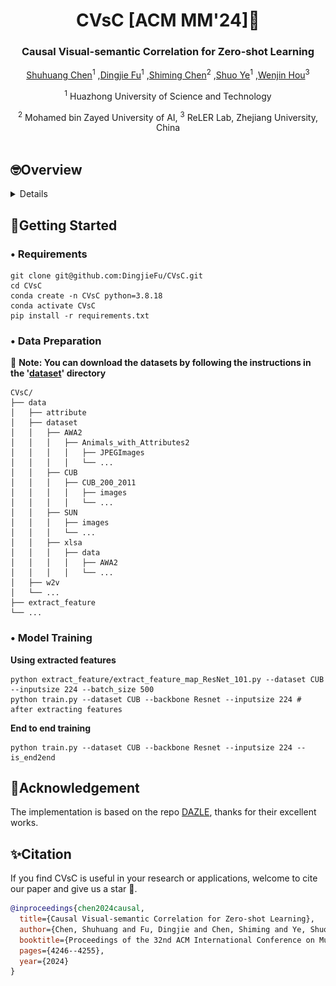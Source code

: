 <div align="center">
<h1> CVsC [ACM MM'24]🎉 </h1>
<h3> Causal Visual-semantic Correlation for Zero-shot Learning </h3>

[Shuhuang Chen](https://github.com/shchen0001)<sup>1</sup> ,[Dingjie Fu](https://github.com/DingjieFu)<sup>1</sup> ,[Shiming Chen](https://shiming-chen.github.io/)<sup>2</sup> ,[Shuo Ye](https://github.com/SYe-hub)<sup>1</sup> ,[Wenjin Hou](https://github.com/Houwenjin)<sup>3</sup>

<sup>1</sup> Huazhong University of Science and Technology

<sup>2</sup> Mohamed bin Zayed University of AI, <sup>3</sup> ReLER Lab, Zhejiang University, China
<br>
<br>
</div>


## 🤓Overview
<details>

### • Abstract
Zero-Shot learning (ZSL) correlates visual samples and shared semantic information to transfer knowledge from seen classes to unseen classes. 
Existing methods typically establish visual-semantic correlation by aligning visual and semantic features, which are extracted from visual samples and semantic information, respectively. 
However, instance-level images, owing to singular observation perspectives and diverse individuals, cannot exactly match the comprehensive semantic information defined at the class level. 
Direct feature alignment imposes correlation between mismatched vision and semantics, resulting in spurious visual-semantic correlation. 
To address this, we propose a novel method termed Causal Visualsemantic Correlation (CVsC) to learn substantive visual-semantic correlation for ZSL. 
Specifically, we utilize a Visual Semantic Attention module to facilitate interaction between vision and semantics, thereby identifying attribute-related visual features. 
Furthermore, we design a Conditional Correlation Loss to properly utilize semantic information as supervision for establishing visual-semantic correlation. 
Moreover, we introduce counterfactual intervention applied to attribute-related visual features, and maximize their impact on semantic and target predictions to enhance substantive visual-semantic correlation. 
Extensive experiments conducted on three benchmark datasets (i.e., CUB, SUN, and AWA2) demonstrate that our CVSC outperforms existing state-of-the-art methods.

<div align="center"><img src="assets/motivation.png" /></div>

### • Framework
<div align="center"><img src="assets/framework.png" /></div>


### • Main Results
| Dataset | Acc(CZSL) | U(GZSL) | S(GZSL) | H(GZSL) |
| :-----: | :-----: | :-----: | :-----: | :-----: |
| CUB | 79.1 | 72.4 | 78.4 | 75.3 |
| SUN | 71.5 | 61.9 | 47.6 | 53.8 |
| AWA2 | 73.1 | 68.0 | 87.0 | 76.4 |

</details>


## 💪Getting Started
<h3> • Requirements </h3>

```
git clone git@github.com:DingjieFu/CVsC.git
cd CVsC
conda create -n CVsC python=3.8.18
conda activate CVsC
pip install -r requirements.txt
```
<h3> • Data Preparation </h3>

🌟 **Note: You can download the datasets by following the instructions in the '[dataset](https://github.com/DingjieFu/CVsC/tree/main/data/dataset)' directory**
```
CVsC/
├── data
│   ├── attribute
│   ├── dataset
│   │   ├── AWA2
│   │   │   ├── Animals_with_Attributes2
│   │   │   │   ├── JPEGImages
│   │   │   │   └── ...
│   │   ├── CUB
│   │   │   ├── CUB_200_2011
│   │   │   │   ├── images
│   │   │   │   └── ...
│   │   ├── SUN
│   │   │   ├── images
│   │   │   └── ...
│   │   ├── xlsa
│   │   │   ├── data
│   │   │   │   ├── AWA2
│   │   │   │   └── ...
│   ├── w2v
│   └── ...
├── extract_feature
└── ...
```
<h3> • Model Training </h3>

**Using extracted features**
```
python extract_feature/extract_feature_map_ResNet_101.py --dataset CUB --inputsize 224 --batch_size 500
python train.py --dataset CUB --backbone Resnet --inputsize 224 # after extracting features
```

**End to end training**
```
python train.py --dataset CUB --backbone Resnet --inputsize 224 --is_end2end
```
## 📑Acknowledgement
The implementation is based on the repo [DAZLE](https://github.com/hbdat/cvpr20_DAZLE), thanks for their excellent works.

## ✨Citation
If you find CVsC is useful in your research or applications, welcome to cite our paper and give us a star 🌟.
```bibtex
@inproceedings{chen2024causal,
  title={Causal Visual-semantic Correlation for Zero-shot Learning},
  author={Chen, Shuhuang and Fu, Dingjie and Chen, Shiming and Ye, Shuo and Hou, Wenjin and You, Xinge},
  booktitle={Proceedings of the 32nd ACM International Conference on Multimedia},
  pages={4246--4255},
  year={2024}
}
